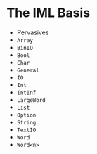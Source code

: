 # The IML Basis

- Pervasives
- `Array`
- `BinIO`
- `Bool`
- `Char`
- `General`
- `IO`
- `Int`
- `IntInf`
- `LargeWord`
- `List`
- `Option`
- `String`
- `TextIO`
- `Word`
- `Word<n>`
